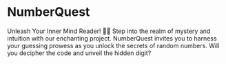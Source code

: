 # NumberQuest
Unleash Your Inner Mind Reader! 🔮🔢 Step into the realm of mystery and intuition with our enchanting project. NumberQuest invites you to harness your guessing prowess as you unlock the secrets of random numbers. Will you decipher the code and unveil the hidden digit? 

